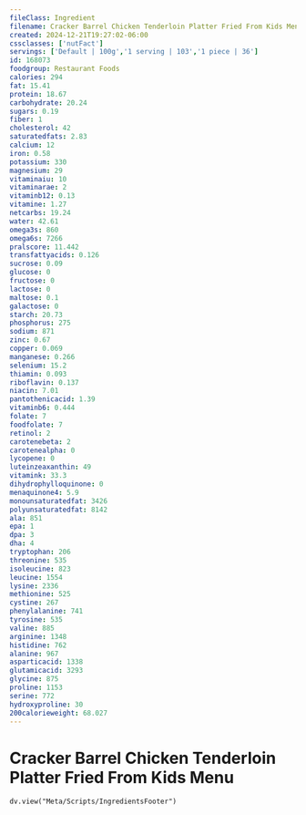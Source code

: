 ```yaml
---
fileClass: Ingredient
filename: Cracker Barrel Chicken Tenderloin Platter Fried From Kids Menu
created: 2024-12-21T19:27:02-06:00
cssclasses: ['nutFact']
servings: ['Default | 100g','1 serving | 103','1 piece | 36']
id: 168073
foodgroup: Restaurant Foods
calories: 294
fat: 15.41
protein: 18.67
carbohydrate: 20.24
sugars: 0.19
fiber: 1
cholesterol: 42
saturatedfats: 2.83
calcium: 12
iron: 0.58
potassium: 330
magnesium: 29
vitaminaiu: 10
vitaminarae: 2
vitaminb12: 0.13
vitamine: 1.27
netcarbs: 19.24
water: 42.61
omega3s: 860
omega6s: 7266
pralscore: 11.442
transfattyacids: 0.126
sucrose: 0.09
glucose: 0
fructose: 0
lactose: 0
maltose: 0.1
galactose: 0
starch: 20.73
phosphorus: 275
sodium: 871
zinc: 0.67
copper: 0.069
manganese: 0.266
selenium: 15.2
thiamin: 0.093
riboflavin: 0.137
niacin: 7.01
pantothenicacid: 1.39
vitaminb6: 0.444
folate: 7
foodfolate: 7
retinol: 2
carotenebeta: 2
carotenealpha: 0
lycopene: 0
luteinzeaxanthin: 49
vitamink: 33.3
dihydrophylloquinone: 0
menaquinone4: 5.9
monounsaturatedfat: 3426
polyunsaturatedfat: 8142
ala: 851
epa: 1
dpa: 3
dha: 4
tryptophan: 206
threonine: 535
isoleucine: 823
leucine: 1554
lysine: 2336
methionine: 525
cystine: 267
phenylalanine: 741
tyrosine: 535
valine: 885
arginine: 1348
histidine: 762
alanine: 967
asparticacid: 1338
glutamicacid: 3293
glycine: 875
proline: 1153
serine: 772
hydroxyproline: 30
200calorieweight: 68.027
---
```


# Cracker Barrel Chicken Tenderloin Platter Fried From Kids Menu

```dataviewjs
dv.view("Meta/Scripts/IngredientsFooter")
```